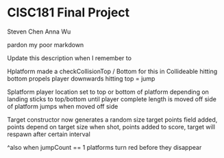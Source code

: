 # CISC181 Final Project
Steven Chen
Anna Wu

pardon my poor markdown

Update this description when I remember to

Hplatform
made a checkCollisionTop / Bottom for this in Collideable
hitting bottom propels player downwards
hitting top = jump

Splatform
player location set to top or bottom of platform depending on landing
sticks to top/bottom until player complete length is moved off side of platform
jumps when moved off side

Target
constructor now generates a random size target
points field added, points depend on target size
when shot, points added to score, target will respawn after certain interval

^also when jumpCount == 1 platforms turn red before they disappear
